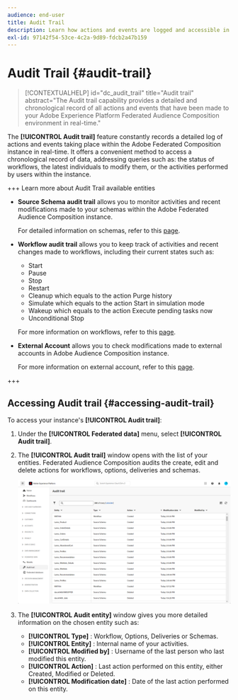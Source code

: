 ```yaml
---
audience: end-user
title: Audit Trail
description: Learn how actions and events are logged and accessible in the audit trail
exl-id: 97142f54-53ce-4c2a-9d89-fdcb2a47b159
---
```

# Audit Trail {#audit-trail}

>[!CONTEXTUALHELP]
>id="dc_audit_trail"
>title="Audit trail"
>abstract="The Audit trail capability provides a detailed and chronological record of all actions and events that have been made to your Adobe Experience Platform Federated Audience Composition environment in real-time."

The **[!UICONTROL Audit trail]** feature constantly records a detailed log of actions and events taking place within the Adobe Federated Composition instance in real-time. It offers a convenient method to access a chronological record of data, addressing queries such as: the status of workflows, the latest individuals to modify them, or the activities performed by users within the instance.

+++ Learn more about Audit Trail available entities

* **Source Schema audit trail** allows you to monitor activities and recent modifications made to your schemas within the Adobe Federated Audience Composition instance. 

  For detailed information on schemas, refer to this [page](../customer/schemas.md).

* **Workflow audit trail** allows you to keep track of activities and recent changes made to workflows, including their current states such as:

    * Start
    * Pause
    * Stop
    * Restart
    * Cleanup which equals to the action Purge history
    * Simulate which equals to the action Start in simulation mode
    * Wakeup which equals to the action Execute pending tasks now
    * Unconditional Stop

  For more information on workflows, refer to this [page](../compositions/gs-compositions.md).

* **External Account** allows you to check modifications made to external accounts in Adobe Audience Composition instance.

  For more information on external account, refer to this [page](../connections/federated-db.md).

+++

## Accessing Audit trail {#accessing-audit-trail}

To access your instance's **[!UICONTROL Audit trail]**:

1. Under the **[!UICONTROL Federated data]** menu, select **[!UICONTROL Audit trail]**.

1. The **[!UICONTROL Audit trail]** window opens with the list of your entities. Federated Audience Composition audits the create, edit and delete actions for workflows, options, deliveries and schemas.

    ![](assets/audit_trail.png)

1. The **[!UICONTROL Audit entity]** window gives you more detailed information on the chosen entity such as:

    * **[!UICONTROL Type]** : Workflow, Options, Deliveries or Schemas.
    * **[!UICONTROL Entity]** : Internal name of your activities.
    * **[!UICONTROL Modified by]** : Username of the last person who last modified this entity.
    * **[!UICONTROL Action]** : Last action performed on this entity, either Created, Modified or Deleted.
    * **[!UICONTROL Modification date]** : Date of the last action performed on this entity.

